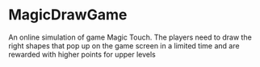 # MagicDrawGame
 An online simulation of game Magic Touch. The players need to draw the right shapes that pop up on the game screen in a limited time and are rewarded with higher points for upper levels
